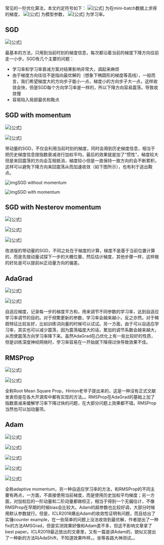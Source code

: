 常见的一阶优化算法，本文约定符号如下： ![[公式]](https://www.zhihu.com/equation?tex=g) 为在mini-batch数据上求得的梯度， ![[公式]](https://www.zhihu.com/equation?tex=%5Ctheta) 为模型参数， ![[公式]](https://www.zhihu.com/equation?tex=%5Cepsilon) 为学习率。

## SGD

![[公式]](https://www.zhihu.com/equation?tex=%5Ctheta+%5Cgets+%5Ctheta+-+%5Cepsilon+g)

最基本的方法，只用到当前时刻的梯度信息，每次都沿着当前的梯度下降方向往前走一小步。SGD有几个主要的问题：

- 学习率和学习率衰减方案对结果影响非常大，调起来麻烦
- 由于梯度方向往往不是指向最优解的（想象下椭圆形的梯度等高线），一般而言，我们希望梯度大的方向步子能小一点，梯度小的方向步子大一点，这样收敛会快，但是SGD每个方向学习率是一样的，所以下降方向容易震荡，导致收敛慢
- 容易陷入局部最优和鞍点

## SGD with momentum

![[公式]](https://www.zhihu.com/equation?tex=v+%5Cgets+%5Calpha+v+-+%5Cepsilon+g)

![[公式]](https://www.zhihu.com/equation?tex=%5Ctheta+%5Cgets+%5Ctheta+%2B+v)

带动量的SGD，不仅会利用当前时刻的梯度，同时会用到历史梯度信息，相当于把历史梯度信息按指数衰减进行加权平均，最后的效果就是加了“惯性”，梯度较大但是来回震荡的方向会互相抵消，梯度较小但是一直保持一致方向的会不断累积，这样可以避免下降方向来回震荡从而加速收敛（如下图所示），也有利于逃出鞍点。

![img](https://pic4.zhimg.com/80/v2-2476080e4cdfd489ae64ae3ceeafe48b_1440w.jpg)SGD without momentum

![img](https://pic4.zhimg.com/80/v2-b9388fd6e465d82687680f9d16edcd2b_1440w.jpg)SGD with momentum

## SGD with Nesterov momentum

![[公式]](https://www.zhihu.com/equation?tex=%5Chat+g+%5Cgets+f%27%28%5Ctheta%2B%5Calpha+v%29)

![[公式]](https://www.zhihu.com/equation?tex=v+%5Cgets+%5Calpha+v+-+%5Cepsilon+%5Chat+g)

![[公式]](https://www.zhihu.com/equation?tex=%5Ctheta+%5Cgets+%5Ctheta+%2B+v)

改进版的带动量的SGD，不同之处在于梯度的计算，梯度不是基于当前位置计算的，而是先按动量试探下一步的大概位置，然后估计梯度，其他步骤一样，这样做的好处是可以提前纠正动量方向的偏差。

## AdaGrad

![[公式]](https://www.zhihu.com/equation?tex=r+%5Cgets+r+%2B+g+%5Codot+g)

![[公式]](https://www.zhihu.com/equation?tex=%5Ctheta+%5Cgets+%5Ctheta+-+%5Cfrac%7B%5Cepsilon%7D%7B%5Cdelta+%2B+%5Csqrt%7Br%7D%7D+%5Codot+g)

自适应梯度，记录每一步的梯度平方和，用来调节不同参数的学习率，达到自适应学习率调节的目的。对于频繁更新的参数，学习率会越来越小，反之亦然。对于稀疏特征比较友好，比如训练词向量的时候可以试试。另一方面，由于可以自适应学习率，其实也可以减少震荡，因为震荡幅度大的话，累加的调节系数会越来越大，从而使震荡方向学习率降下来。虽然AdaGrad在凸优化上有一些比较好的性质，但是训练深度神经网络时，学习率容易在一开始就下降得过快导致效果不佳。

## RMSProp

![[公式]](https://www.zhihu.com/equation?tex=r+%5Cgets++%5Crho+r+%2B+%28+1+-+%5Crho%29+g%5Codot+g)

![[公式]](https://www.zhihu.com/equation?tex=%5Ctheta+%5Cgets+%5Ctheta+-+%5Cfrac%7B%5Cepsilon%7D%7B%5Cdelta+%2B+%5Csqrt%7Br%7D%7D+%5Codot+g)

全称Root Mean Square Prop，Hinton老爷子提出来的，这是一种没有正式文献发表但是在各大开源库中都有实现的方法。。RMSProp在AdaGrad的基础上加了指数衰减来缓解学习率下降过快的问题，在大部分问题上效果都不错。RMSProp当然也可以加动量项。

## Adam

![[公式]](https://www.zhihu.com/equation?tex=s+%5Cgets+%5Crho_1s+%2B+%281+-+%5Crho_1%29g)

![[公式]](https://www.zhihu.com/equation?tex=r+%5Cgets+%5Crho_2r+%2B+%281+-+%5Crho_2%29+g+%5Codot+g)

![[公式]](https://www.zhihu.com/equation?tex=%5Chat+s+%5Cgets+%5Cfrac%7Bs%7D%7B1+-+%5Crho_1%5Et%7D)

![[公式]](https://www.zhihu.com/equation?tex=%5Chat+r+%5Cgets+%5Cfrac%7Br%7D%7B1+-+%5Crho_2%5Et%7D)

![[公式]](https://www.zhihu.com/equation?tex=%5Ctheta+%5Cgets+%5Ctheta+-+%5Cepsilon%5Cfrac%7B%5Chat+s%7D%7B%5Cdelta+%2B+%5Csqrt%7B%5Chat+r%7D%7D)

全称adaptive momentum，另一种自适应学习率的方法，和RMSProp的不同主要有两点，一方面，不直接使用当前梯度，而是使用历史加权平均梯度；另一方面，对加权后的一阶动量和二阶动量都做校正，相当于得到一个无偏估计，不像RMSProp在早期的时候bias会比较大。Adam的超参数也比较好调，大部分时候用默认参数就行。但是，ICLR2018爆出Adam的收敛性证明有问题，而且给出了实锤counter example，在一些简单的问题上没法收敛到最优解，作者提出了一种fix的方法AMSGrad，但是实测效果好像和Adam差不多，但这不影响文章拿了best paper。ICLR2019最近放出的文章里，又有一篇是讲Adam的，貌似又提出了一种新的方法叫AdaShift，不知道效果咋样。。坐等各路大神测试。。